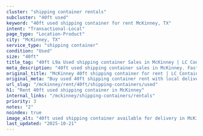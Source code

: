 ```yaml
---
cluster: "shipping container rentals"
subcluster: "40ft used"
keyword: "40ft used shipping container for rent McKinney, TX"
intent: "Transactional-Local"
page_type: "Location-Product"
city: "McKinney, TX"
service_type: "shipping container"
condition: "Used"
size: "40ft"
title_tag: "40ft L9a Used shipping container Sales in McKinney | LC Container"
meta_description: "40ft used shipping container sales in McKinney. Fast delivery, competitive pricing. Serving shipping containers area. Quote ID: 48G. Call (214) 524-4168 for your free quote today."
original_title: "McKinney 40ft shipping container for rent | LC Container"
original_meta: "Buy used 40ft shipping container rent with local delivery in McKinney, TX. LC Container — local Since 2003. Request a fast quote today."
url_slug: "/mckinney/rent/40ft/shipping-containers/used"
h1: "Rent 40ft used shipping container in McKinney"
internal_links: "/mckinney/shipping-containers/rentals"
priority: 3
notes: "2"
noindex: true
image_alt: "40ft used shipping container available for delivery in McKinney"
last_updated: "2025-10-21"
---
```


<!-- TODO: Add unique city/inventory copy, images, and internal links here. -->
